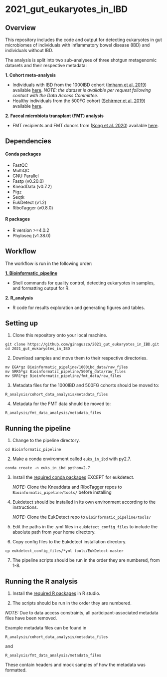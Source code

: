 # 2021_gut_eukaryotes_in_IBD

## Overview
This repository includes the code and output for detecting eukaryotes in gut microbiomes of individuals with inflammatory bowel disease (IBD) and individuals without IBD. 

The analysis is split into two sub-analyses of three shotgun metagenomic datasets and their respective metadata:

**1.	Cohort meta-analysis**
   -	Individuals with IBD from the 1000IBD cohort ([Imhann et al. 2019](https://bmcgastroenterol.biomedcentral.com/articles/10.1186/s12876-018-0917-5)) available [here](https://ega-archive.org/datasets/EGAD00001004194). *NOTE: the dataset is available per request following contact with the Data Access Committee.*
   -	Healthy individuals from the 500FG cohort ([Schirmer et al. 2019](https://www.ncbi.nlm.nih.gov/pmc/articles/PMC5131922/)) available [here](https://www.ebi.ac.uk/ena/browser/view/PRJNA319574).
 
**2.	Faecal microbiota transplant (FMT) analysis**
   - FMT recipients and FMT donors from ([Kong et al. 2020](https://www.ncbi.nlm.nih.gov/pmc/articles/PMC7725862/)) available [here](https://www.ncbi.nlm.nih.gov/bioproject/PRJNA625520/).

## Dependencies

#### Conda packages
-	FastQC
-	MultiQC 
-	GNU Parallel
-	Fastp (v0.20.0)
-	KneadData (v0.7.2)
-	Pigz
-	Seqtk
-	EukDetect (v1.2)
-	RiboTagger (v0.8.0)

#### R packages
- R version >=4.0.2
- Phyloseq (v1.38.0)

## Workflow
The workflow is run in the following order:

[**1. Bioinformatic_pipeline**](https://github.com/ginaguzzo/2021_gut_eukaryotes_in_IBD/tree/main/Bioinformatic_pipeline)
   - Shell commands for quality control, detecting eukaryotes in samples, and formatting output for R.

**2. R_analysis**
   - R code for results exploration and generating figures and tables.

## Setting up
1.	Clone this repository onto your local machine.
```
git clone https://github.com/ginaguzzo/2021_gut_eukaryotes_in_IBD.git
cd 2021_gut_eukaryotes_in_IBD
```

2.	Download samples and move them to their respective directories.
```
mv EGA*gz Bioinformatic_pipeline/1000ibd_data/raw_files
mv SRR5*gz Bioinformatic_pipeline/500fg_data/raw_files
mv SRR1*gz Bioinformatic_pipeline/fmt_data/raw_files
```

3. Metadata files for the 1000IBD and 500FG cohorts should be moved to: 
```
R_analysis/cohort_data_analysis/metadata_files
```

4. Metadata for the FMT data should be moved to: 
```
R_analysis/fmt_data_analysis/metadata_files
```


## Running the pipeline
1. Change to the pipeline directory.
```
cd Bioinformatic_pipeline
```

2. Make a conda environment called `euks_in_ibd` with py2.7.
```
conda create -n euks_in_ibd python=2.7
```

3. Install the [required conda packages](https://github.com/ginaguzzo/2021_gut_eukaryotes_in_IBD/edit/main/README.md#conda-packages) EXCEPT for eukdetect.

     *NOTE:* Clone the Kneaddata and RiboTagger repos to `Bioinformatic_pipeline/tools/` before installing
 
4.	Eukdetect should be installed in its own environment according to the instructions.

     *NOTE:* Clone the EukDetect repo to `Bioinformatic_pipeline/tools/`

5.	Edit the paths in the .yml files in `eukdetect_config_files` to include the absolute path from your home directory. 

6.	Copy config files to the Eukdetect installation directory.
```
cp eukdetect_config_files/*yml tools/EukDetect-master
```

7.	The pipeline scripts should be run in the order they are numbered, from 1-8.


## Running the R analysis
1. Install the [required R packages](https://github.com/ginaguzzo/2021_gut_eukaryotes_in_IBD/edit/main/README.md#r-packages) in R studio. 

2. The scripts should be run in the order they are numbered.



*NOTE:* Due to data access constraints, all participant-associated metadata files have been removed. 

Example metadata files can be found in 
```
R_analysis/cohort_data_analysis/metadata_files
```
and 
```
R_analysis/fmt_data_analysis/metadata_files
```

These contain headers and mock samples of how the metadata was formatted.

